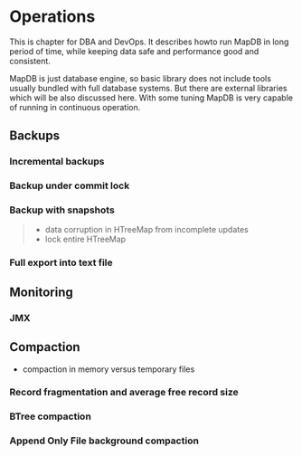 Operations
==========

This is chapter for DBA and DevOps. It describes howto run MapDB in long period of time, while keeping data safe and performance good and consistent.

MapDB is just database engine, so basic library does not include tools usually bundled with full database systems. But there are external libraries which will be also discussed here. With some tuning MapDB is very capable of running in continuous operation.

Backups
-------

### Incremental backups

### Backup under commit lock

### Backup with snapshots

> -   data corruption in HTreeMap from incomplete updates
> -   lock entire HTreeMap

### Full export into text file

Monitoring
----------

### JMX

Compaction
----------

-   compaction in memory versus temporary files

### Record fragmentation and average free record size

### BTree compaction

### Append Only File background compaction
